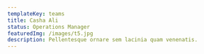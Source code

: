 ```yaml
---
templateKey: teams
title: Casha Ali
status: Operations Manager
featuredImg: /images/t5.jpg
description: Pellentesque ornare sem lacinia quam venenatis.
---
```


